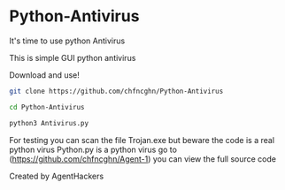 # Python-Antivirus
It's time to use python Antivirus

This is simple GUI python antivirus

Download and use!

```bash
git clone https://github.com/chfncghn/Python-Antivirus
```
```bash 
cd Python-Antivirus
```
```bash
python3 Antivirus.py
```
For testing you can scan the file Trojan.exe but beware the code is a real python virus
Python.py is a python virus go to (https://github.com/chfncghn/Agent-1) you can view the full source code



Created by AgentHackers
